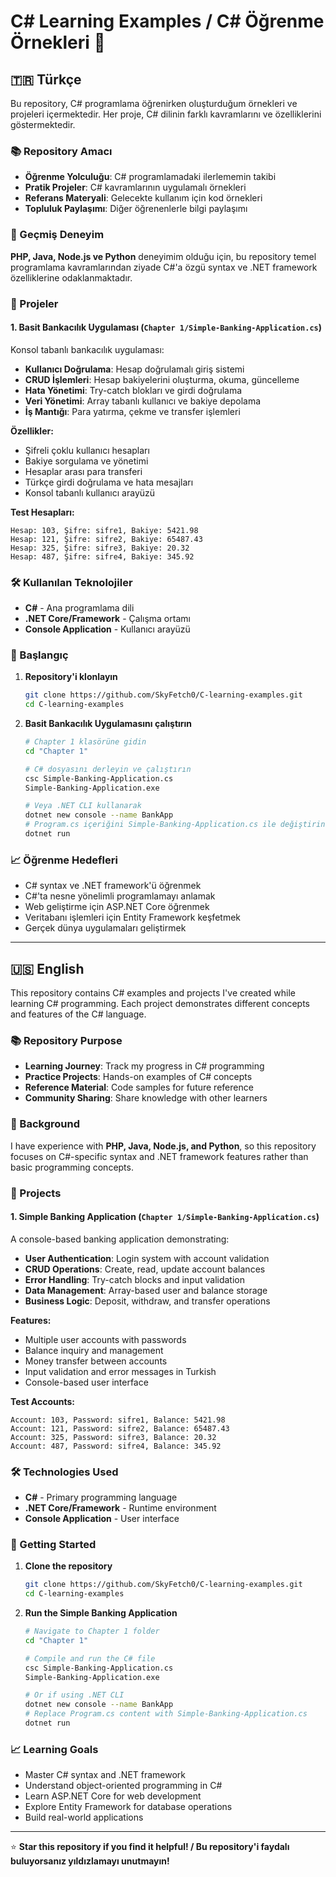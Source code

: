 # C# Learning Examples / C# Öğrenme Örnekleri 🚀

## 🇹🇷 Türkçe

Bu repository, C# programlama öğrenirken oluşturduğum örnekleri ve projeleri içermektedir. Her proje, C# dilinin farklı kavramlarını ve özelliklerini göstermektedir.

### 📚 Repository Amacı
- **Öğrenme Yolculuğu**: C# programlamadaki ilerlememin takibi
- **Pratik Projeler**: C# kavramlarının uygulamalı örnekleri
- **Referans Materyali**: Gelecekte kullanım için kod örnekleri
- **Topluluk Paylaşımı**: Diğer öğrenenlerle bilgi paylaşımı

### 🎯 Geçmiş Deneyim
**PHP, Java, Node.js ve Python** deneyimim olduğu için, bu repository temel programlama kavramlarından ziyade C#'a özgü syntax ve .NET framework özelliklerine odaklanmaktadır.

### 📂 Projeler

#### 1. Basit Bankacılık Uygulaması (`Chapter 1/Simple-Banking-Application.cs`)
Konsol tabanlı bankacılık uygulaması:
- **Kullanıcı Doğrulama**: Hesap doğrulamalı giriş sistemi
- **CRUD İşlemleri**: Hesap bakiyelerini oluşturma, okuma, güncelleme
- **Hata Yönetimi**: Try-catch blokları ve girdi doğrulama
- **Veri Yönetimi**: Array tabanlı kullanıcı ve bakiye depolama
- **İş Mantığı**: Para yatırma, çekme ve transfer işlemleri

**Özellikler:**
- Şifreli çoklu kullanıcı hesapları
- Bakiye sorgulama ve yönetimi
- Hesaplar arası para transferi
- Türkçe girdi doğrulama ve hata mesajları
- Konsol tabanlı kullanıcı arayüzü

**Test Hesapları:**
```
Hesap: 103, Şifre: sifre1, Bakiye: 5421.98
Hesap: 121, Şifre: sifre2, Bakiye: 65487.43
Hesap: 325, Şifre: sifre3, Bakiye: 20.32
Hesap: 487, Şifre: sifre4, Bakiye: 345.92
```

### 🛠️ Kullanılan Teknolojiler
- **C#** - Ana programlama dili
- **.NET Core/Framework** - Çalışma ortamı
- **Console Application** - Kullanıcı arayüzü

### 🚀 Başlangıç

1. **Repository'i klonlayın**
   ```bash
   git clone https://github.com/SkyFetch0/C-learning-examples.git
   cd C-learning-examples
   ```

2. **Basit Bankacılık Uygulamasını çalıştırın**
   ```bash
   # Chapter 1 klasörüne gidin
   cd "Chapter 1"
   
   # C# dosyasını derleyin ve çalıştırın
   csc Simple-Banking-Application.cs
   Simple-Banking-Application.exe
   
   # Veya .NET CLI kullanarak
   dotnet new console --name BankApp
   # Program.cs içeriğini Simple-Banking-Application.cs ile değiştirin
   dotnet run
   ```

### 📈 Öğrenme Hedefleri
- C# syntax ve .NET framework'ü öğrenmek
- C#'ta nesne yönelimli programlamayı anlamak
- Web geliştirme için ASP.NET Core öğrenmek
- Veritabanı işlemleri için Entity Framework keşfetmek
- Gerçek dünya uygulamaları geliştirmek



---

## 🇺🇸 English

This repository contains C# examples and projects I've created while learning C# programming. Each project demonstrates different concepts and features of the C# language.

### 📚 Repository Purpose
- **Learning Journey**: Track my progress in C# programming
- **Practice Projects**: Hands-on examples of C# concepts
- **Reference Material**: Code samples for future reference
- **Community Sharing**: Share knowledge with other learners

### 🎯 Background
I have experience with **PHP, Java, Node.js, and Python**, so this repository focuses on C#-specific syntax and .NET framework features rather than basic programming concepts.

### 📂 Projects

#### 1. Simple Banking Application (`Chapter 1/Simple-Banking-Application.cs`)
A console-based banking application demonstrating:
- **User Authentication**: Login system with account validation
- **CRUD Operations**: Create, read, update account balances
- **Error Handling**: Try-catch blocks and input validation
- **Data Management**: Array-based user and balance storage
- **Business Logic**: Deposit, withdraw, and transfer operations

**Features:**
- Multiple user accounts with passwords
- Balance inquiry and management
- Money transfer between accounts
- Input validation and error messages in Turkish
- Console-based user interface

**Test Accounts:**
```
Account: 103, Password: sifre1, Balance: 5421.98
Account: 121, Password: sifre2, Balance: 65487.43
Account: 325, Password: sifre3, Balance: 20.32
Account: 487, Password: sifre4, Balance: 345.92
```

### 🛠️ Technologies Used
- **C#** - Primary programming language
- **.NET Core/Framework** - Runtime environment
- **Console Application** - User interface

### 🚀 Getting Started

1. **Clone the repository**
   ```bash
   git clone https://github.com/SkyFetch0/C-learning-examples.git
   cd C-learning-examples
   ```

2. **Run the Simple Banking Application**
   ```bash
   # Navigate to Chapter 1 folder
   cd "Chapter 1"
   
   # Compile and run the C# file
   csc Simple-Banking-Application.cs
   Simple-Banking-Application.exe
   
   # Or if using .NET CLI
   dotnet new console --name BankApp
   # Replace Program.cs content with Simple-Banking-Application.cs
   dotnet run
   ```

### 📈 Learning Goals
- Master C# syntax and .NET framework
- Understand object-oriented programming in C#
- Learn ASP.NET Core for web development
- Explore Entity Framework for database operations
- Build real-world applications



---
⭐ **Star this repository if you find it helpful! / Bu repository'i faydalı buluyorsanız yıldızlamayı unutmayın!**
